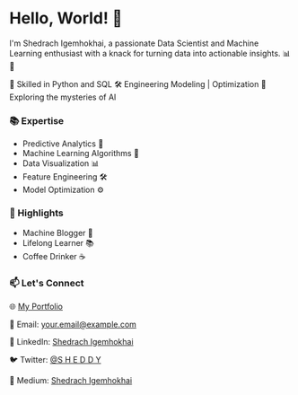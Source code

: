 # Hello, World! 👋

I'm Shedrach Igemhokhai, a passionate Data Scientist and Machine Learning enthusiast with a knack for turning data into actionable insights. 📊🤖

🔬 Skilled in Python and SQL
🛠️ Engineering Modeling | Optimization
🧠 Exploring the mysteries of AI

### 📚 Expertise

- Predictive Analytics 🎯
- Machine Learning Algorithms 🤖
- Data Visualization 📊
- Feature Engineering 🛠️
- Model Optimization ⚙️

### 🌟 Highlights

- Machine Blogger 📝
- Lifelong Learner 📚
- Coffee Drinker ☕

### 📫 Let's Connect

🌐 [My Portfolio](https://www.datascienceportfol.io/Shedrach)

📧 Email: [your.email@example.com](shedrach.igemhokhai@gmail.com)

📱 LinkedIn: [Shedrach Igemhokhai](https://www.linkedin.com/in/shedrach-igemhokhai-60982819a)

🐦 Twitter: [@S H E D D Y](https://twitter.com/Sheddy_Best)

📝 Medium: [Shedrach Igemhokhai](https://medium.com/@i.v.shedrach)
